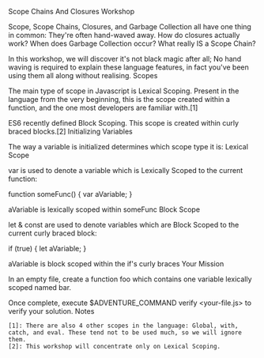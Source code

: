 Scope Chains And Closures Workshop

Scope, Scope Chains, Closures, and Garbage Collection all have one thing in common: They're often hand-waved away. How do closures actually work? When does Garbage Collection occur? What really IS a Scope Chain?

In this workshop, we will discover it's not black magic after all; No hand waving is required to explain these language features, in fact you've been using them all along without realising.
Scopes

The main type of scope in Javascript is Lexical Scoping. Present in the language from the very beginning, this is the scope created within a function, and the one most developers are familiar with.[1]

ES6 recently defined Block Scoping. This scope is created within curly braced blocks.[2]
Initializing Variables

The way a variable is initialized determines which scope type it is:
Lexical Scope

var is used to denote a variable which is Lexically Scoped to the current function:

function someFunc() {
  var aVariable;
}

aVariable is lexically scoped within someFunc
Block Scope

let & const are used to denote variables which are Block Scoped to the current curly braced block:

if (true) {
  let aVariable;
}

aVariable is block scoped within the if's curly braces
Your Mission

In an empty file, create a function foo which contains one variable lexically scoped named bar.

Once complete, execute $ADVENTURE_COMMAND verify <your-file.js> to verify your solution.
Notes

    [1]: There are also 4 other scopes in the language: Global, with, catch, and eval. These tend not to be used much, so we will ignore them.
    [2]: This workshop will concentrate only on Lexical Scoping.
